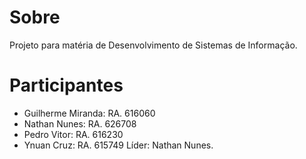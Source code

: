 # Sobre

Projeto para matéria de Desenvolvimento de Sistemas de Informação.

# Participantes

- Guilherme Miranda: RA. 616060
- Nathan Nunes: RA. 626708
- Pedro Vitor: RA. 616230
- Ynuan Cruz: RA. 615749
Líder: Nathan Nunes.